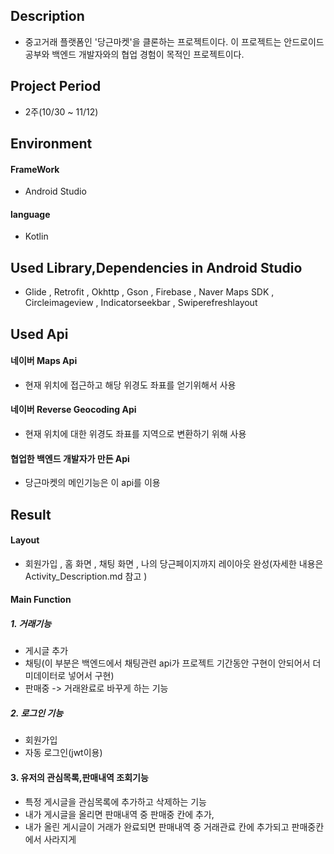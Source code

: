 ## Description
- 중고거래 플랫폼인 '당근마켓'을 클론하는 프로젝트이다. 이 프로젝트는 안드로이드 공부와 백엔드 개발자와의 협업 경험이 목적인 프로젝트이다.
## Project Period
- 2주(10/30 ~ 11/12)
## Environment
#### FrameWork
- Android Studio
#### language
- Kotlin

## Used Library,Dependencies in Android Studio
- Glide , Retrofit , Okhttp , Gson , Firebase , Naver Maps SDK , Circleimageview , Indicatorseekbar , Swiperefreshlayout

## Used Api
#### 네이버 Maps Api
- 현재 위치에 접근하고 해당 위경도 좌표를 얻기위해서 사용 
#### 네이버 Reverse Geocoding Api
- 현재 위치에 대한 위경도 좌표를 지역으로 변환하기 위해 사용
#### 협업한 백엔드 개발자가 만든 Api
- 당근마켓의 메인기능은 이 api를 이용 

## Result
#### Layout
- 회원가입 , 홈 화면 , 채팅 화면 , 나의 당근페이지까지 레이아웃 완성(자세한 내용은 Activity_Description.md 참고 )
#### Main Function
##### 1. 거래기능
  - 게시글 추가
  - 채팅(이 부분은 백엔드에서 채팅관련 api가 프로젝트 기간동안 구현이 안되어서 더미데이터로 넣어서 구현)
  -  판매중 -> 거래완료로 바꾸게 하는 기능   
##### 2. 로그인 기능
  - 회원가입
  - 자동 로그인(jwt이용)
#### 3. 유저의 관심목록,판매내역 조회기능
  - 특정 게시글을 관심목록에 추가하고 삭제하는 기능
  - 내가 게시글을 올리면 판매내역 중 판매중 칸에 추가,
  - 내가 올린 게시글이 거래가 완료되면 판매내역 중 거래관료 칸에 추가되고 판매중칸에서 사라지게 

